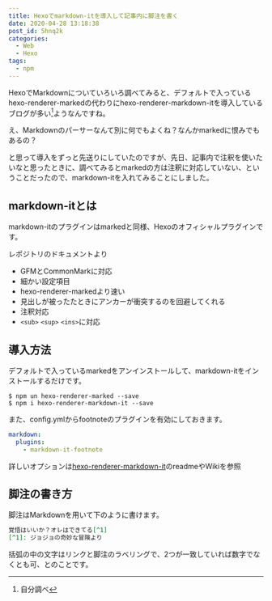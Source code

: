 ```yaml
---
title: Hexoでmarkdown-itを導入して記事内に脚注を書く
date: 2020-04-28 13:18:38
post_id: 5hnq2k
categories:
  - Web
  - Hexo
tags:
  - npm
---
```


HexoでMarkdownについていろいろ調べてみると、デフォルトで入っているhexo-renderer-markedの代わりにhexo-renderer-markdown-itを導入しているブログが多い[^1]ようなんですね。

<!-- more -->

え、Markdownのパーサーなんて別に何でもよくね？なんかmarkedに恨みでもあるの？

と思って導入をずっと先送りにしていたのですが、先日、記事内で注釈を使いたいなと思ったときに、調べてみるとmarkedの方は注釈に対応していない、ということだったので、markdown-itを入れてみることにしました。

## markdown-itとは

markdown-itのプラグインはmarkedと同様、Hexoのオフィシャルプラグインです。

レポジトリのドキュメントより

- GFMとCommonMarkに対応
- 細かい設定項目
- hexo-renderer-markedより速い
- 見出しが被ったたときにアンカーが衝突するのを回避してくれる
- 注釈対応
- `<sub>` `<sup>` `<ins>`に対応


## 導入方法

デフォルトで入っているmarkedをアンインストールして、markdown-itをインストールするだけです。

```console
$ npm un hexo-renderer-marked --save
$ npm i hexo-renderer-markdown-it --save
```

また、config.ymlからfootnoteのプラグインを有効にしておきます。

```yml
markdown:
  plugins:
    - markdown-it-footnote
```

詳しいオプションは[hexo-renderer-markdown-it](https://github.com/hexojs/hexo-renderer-markdown-it)のreadmeやWikiを参照


## 脚注の書き方

脚注はMarkdownを用いて下のように書けます。

```markdown
覚悟はいいか？オレはできてる[^1]
[^1]: ジョジョの奇妙な冒険より
```

括弧の中の文字はリンクと脚注のラベリングで、2つが一致していれば数字でなくとも可、とのことです。


[^1]: 自分調べ
